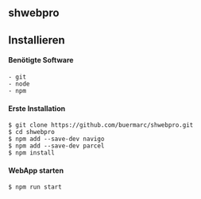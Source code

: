 ## shwebpro
## Installieren
#### Benötigte Software
```
- git
- node
- npm
```
#### Erste Installation
```
$ git clone https://github.com/buermarc/shwebpro.git
$ cd shwebpro
$ npm add --save-dev navigo
$ npm add --save-dev parcel
$ npm install
```
#### WebApp starten
```
$ npm run start
```
